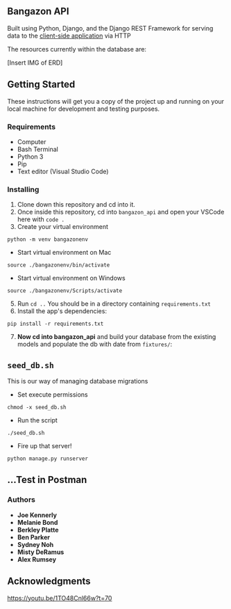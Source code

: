 ## Bangazon API

Built using Python, Django, and the Django REST Framework for serving data to the
[client-side application](https://github.com/nss-day-cohort-33/bangazon-client-application-kingdom-of-glyweth) via HTTP

The resources currently within the database are:

[Insert IMG of ERD]

## Getting Started

These instructions will get you a copy of the project up and running on your local machine for development and testing purposes.

### Requirements

* Computer
* Bash Terminal
* Python 3
* Pip
* Text editor (Visual Studio Code)

### Installing

1. Clone down this repository and cd into it.
2. Once inside this repository, cd into `bangazon_api` and open your VSCode here with
`code .`
1. Create your virtual environment
```
python -m venv bangazonenv
```
* Start virtual environment on Mac
```
source ./bangazonenv/bin/activate
```
* Start virtual environment on Windows
```
source ./bangazonenv/Scripts/activate
```
5. Run `cd ..` You should be in a directory containing `requirements.txt`
6. Install the app's dependencies:
```
pip install -r requirements.txt
```

7. **Now cd into bangazon_api** and build your database from the existing models and populate the db with date from `fixtures/`:

## `seed_db.sh`
This is our way of managing database migrations

* Set execute permissions
```
chmod -x seed_db.sh
```
* Run the script
```
./seed_db.sh
```

* Fire up that server!
```
python manage.py runserver
```

## ...Test in Postman



### Authors

* **Joe Kennerly**
* **Melanie Bond**
* **Berkley Platte**
* **Ben Parker**
* **Sydney Noh**
* **Misty DeRamus**
* **Alex Rumsey**

## Acknowledgments

https://youtu.be/1TO48Cnl66w?t=70
